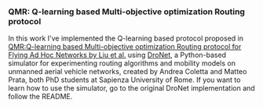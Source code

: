 ### QMR: Q-learning based Multi-objective optimization Routing protocol
In this work I've implemented the Q-learning based protocol proposed in [QMR:Q-learning based Multi-objective optimization Routing protocol for Flying Ad Hoc Networks by Liu et al.](https://www.sciencedirect.com/science/article/pii/S0140366419308278?casa_token=f62WIxHcyYEAAAAA:6EeDMwmfKYuEsA8IEJcK8HhRx7P1ytyRFJ01g7qD2yFU2ABW0zocYzED2s0b5iEYH7vI3XWf) using [DroNet](https://github.com/Andrea94c/DroNETworkSimulator), a Python-based simulator for experimenting routing algorithms and mobility models on unmanned aerial vehicle networks, created by Andrea Coletta and Matteo Prata, both PhD students at Sapienza University of Rome.
If you want to learn how to use the simulator, go to the original DroNet implementation and follow the README.

